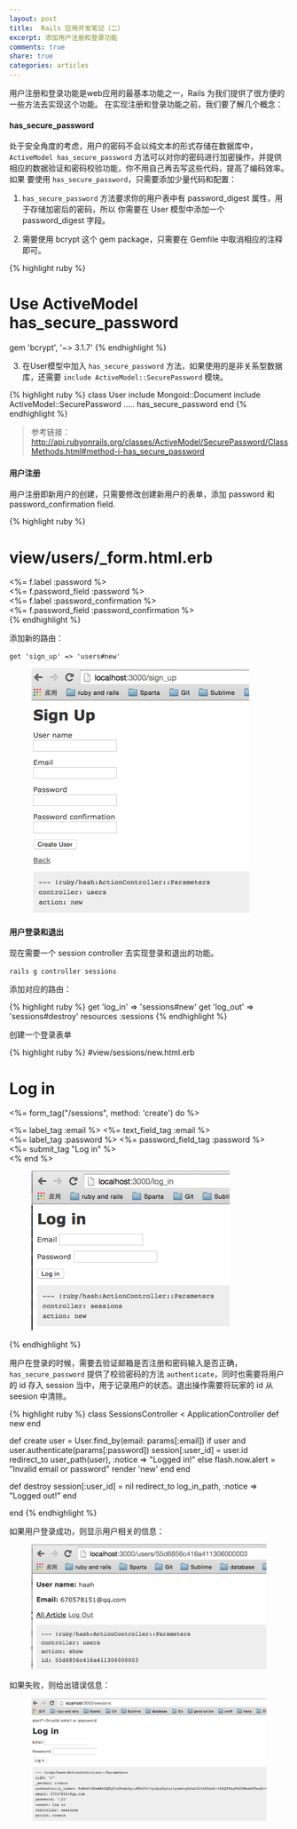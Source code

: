 ```yaml
---
layout: post
title:  Rails 应用开发笔记（二）
excerpt: 添加用户注册和登录功能
comments: true
share: true
categories: articles
---
```


用户注册和登录功能是web应用的最基本功能之一，Rails 为我们提供了很方便的一些方法去实现这个功能。
在实现注册和登录功能之前，我们要了解几个概念：

#### has_secure_password

处于安全角度的考虑，用户的密码不会以纯文本的形式存储在数据库中，`ActiveModel has_secure_password` 方法可以对你的密码进行加密操作，并提供相应的数据验证和密码校验功能，你不用自己再去写这些代码，提高了编码效率。如果
要使用 `has_secure_password`，只需要添加少量代码和配置：

1. `has_secure_password` 方法要求你的用户表中有 password_digest 属性，用于存储加密后的密码，所以
你需要在 User 模型中添加一个 password_digest 字段。

2. 需要使用 bcrypt 这个 gem package，只需要在 Gemfile 中取消相应的注释即可。

{% highlight ruby %}
# Use ActiveModel has_secure_password
gem 'bcrypt', '~> 3.1.7'
{% endhighlight %}

3. 在User模型中加入 `has_secure_password` 方法，如果使用的是非关系型数据库，还需要 `include ActiveModel::SecurePassword` 模块。

{% highlight ruby %}
class User
  include Mongoid::Document
  include ActiveModel::SecurePassword
  .....
  has_secure_password
end
{% endhighlight %}

> 参考链接： http://api.rubyonrails.org/classes/ActiveModel/SecurePassword/ClassMethods.html#method-i-has_secure_password

#### 用户注册

用户注册即新用户的创建，只需要修改创建新用户的表单，添加 password 和 password_confirmation field.

{% highlight ruby %}
# view/users/_form.html.erb
<div class="field">
  <%= f.label :password %><br>
  <%= f.password_field :password %>
</div>

  <div class="field">
  <%= f.label :password_confirmation %><br>
  <%= f.password_field :password_confirmation %>
</div>
{% endhighlight %}

添加新的路由：

`get 'sign_up' => 'users#new'`

<figure>
    <img src="/images/20150820-01.png">
</figure>

#### 用户登录和退出

现在需要一个 session controller 去实现登录和退出的功能。

`rails g controller sessions`

添加对应的路由：

{% highlight ruby %}
get 'log_in' => 'sessions#new'
get 'log_out' => 'sessions#destroy'
resources :sessions
{% endhighlight %}

创建一个登录表单

{% highlight ruby %}
#view/sessions/new.html.erb
<h1>Log in</h1>

<%= form_tag("/sessions", method: 'create') do %>
  <div class="field">
    <%= label_tag :email %>
    <%= text_field_tag :email %>
  </div>
  <div class="field">
    <%= label_tag :password %>
    <%= password_field_tag :password %>
  </div>
  <div class="actions"><%= submit_tag "Log in" %></div>
<% end %>

<figure>
    <img src="/images/20150820-02.png">
</figure>
{% endhighlight %}

用户在登录的时候，需要去验证邮箱是否注册和密码输入是否正确，`has_secure_password` 提供了校验密码的方法 `authenticate`，同时也需要将用户的 id 存入 session 当中，用于记录用户的状态。退出操作需要将玩家的 id 从 seesion 中清除。

{% highlight ruby %}
class SessionsController < ApplicationController
  def new
  end

  def create
    user = User.find_by(email: params[:email])
    if user and user.authenticate(params[:password])
      session[:user_id] = user.id
      redirect_to user_path(user), :notice => "Logged in!"
    else
      flash.now.alert = "Invalid email or password"
      render 'new'
    end
  end

  def destroy
    session[:user_id] = nil
    redirect_to log_in_path, :notice => "Logged out!"
  end

end
{% endhighlight %}

如果用户登录成功，则显示用户相关的信息：

<figure>
    <img src="/images/20150820-03.png">
</figure>

如果失败，则给出错误信息：


<figure>
    <img src="/images/20150820-04.png">
</figure>